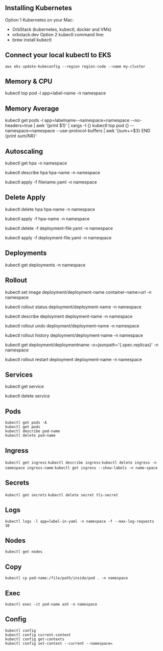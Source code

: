 ## Installing Kubernetes 
Option 1 Kubernetes on your Mac:
- OrbStack (kubernetes, kubectl, docker and VMs)
- orbstack.dev
Option 2 kubectl command line:
- brew install kubectl

## Connect your local kubectl to EKS
`aws eks update-kubeconfig --region region-code --name my-cluster`

## Memory & CPU
kubectl top pod -l app=label-name -n namespace

## Memory Average
kubectl get pods -l app=labelname--namespace=namespace --no-headers=true | awk '{print $1}' | xargs -I {} kubectl top pod {} --namespace=namespace --use-protocol-buffers | awk '{sum+=$3} END {print sum/NR}'

## Autoscaling
kubectl get hpa -n namespace

kubectl describe hpa hpa-name -n namespace

kubectl apply -f filename.yaml -n namespace

## Delete Apply

kubectl delete hpa hpa-name -n namespace

kubectl apply -f hpa-name -n namespace

kubectl delete -f deployment-file.yaml -n namespace

kubectl apply -f deployment-file.yaml -n namespace

## Deployments

kubectl get deployments -n namespace

## Rollout

kubectl set image deployment/deployment-name container-name=url -n namespace

kubectl rollout status deployment/deployment-name -n namespace

kubectl describe deployment deployment-name -n namespace

kubectl rollout undo deployment/deployment-name -n namespace

kubectl rollout history deployment/deployment-name -n namespace

kubectl get deployment/deploymentname -o=jsonpath='{.spec.replicas}' -n namespace

kubectl rollout restart deployment deployment-name -n namespace

## Services

kubectl get service

kubectl delete service <service-name>

## Pods
```
kubectl get pods -A
kubectl get pods
kubectl describe pod-name
kubectl delete pod-name
```

## Ingress
`kubectl get ingress`
`kubectl describe ingress`
`kubectl delete ingress -n namespace ingress-name`
`kubectl get ingress --show-labels -n name-space`

## Secrets
`kubectl get secrets`
`kubectl delete secret tls-secret`

## Logs
`kubectl logs -l app=label-in-yaml -n namespace -f --max-log-requests 30`

## Nodes
`kubectl get nodes`

## Copy
`kubectl cp pod-name:/file/path/inside/pod . -n namespace`

## Exec
`kubectl exec -it pod-name ash -n namespace`

## Config
```
kubectl config
kubectl config current-context
kubectl config get-contexts 
kubectl config set-context --current --namespace=
````

